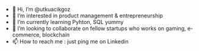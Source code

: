 - 👋 Hi, I’m @utkuacikgoz
- 👀 I’m interested in product management & entrepreneurship
- 🌱 I’m currently learning Pyhton, SQL yummy 
- 💞️ I’m looking to collaborate on fellow startups who works on gaming, e-commerce, blockchain
- 📫 How to reach me : just ping me on Linkedin

<!---
utkuacikgoz/utkuacikgoz is a ✨ special ✨ repository because its `README.md` (this file) appears on your GitHub profile.
You can click the Preview link to take a look at your changes.
--->

